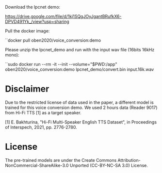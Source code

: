 Download the lpcnet demo: 

https://drive.google.com/file/d/1kj1SQgJOyJgantBRufkX6-DPVD491Yk_/view?usp=sharing

Pull the docker image:

``docker pull oben2020/voice_conversion:demo

Please unzip the lpcnet_demo and run with the input wav file (16bits 16kHz mono):

``sudo docker run --rm -it --init --volume="$PWD:/app" oben2020/voice_conversion:demo lpcnet_demo/convert.bin input.16k.wav

# Disclaimer
Due to the restricted license of data used in the paper, a different model is trained for this voice conversion demo. We used 2 hours data (Reader 9017) from Hi-Fi TTS [1] as a target speaker.

[1] E. Bakhturina, "Hi-Fi Multi-Speaker English TTS Dataset", in Proceedings of Interspech, 2021, pp. 2776-2780.

# License
The pre-trained models are under the Create Commons Attribution-NonCommercial-ShareAlike-3.0 Unported (CC-BY-NC-SA 3.0) License.
